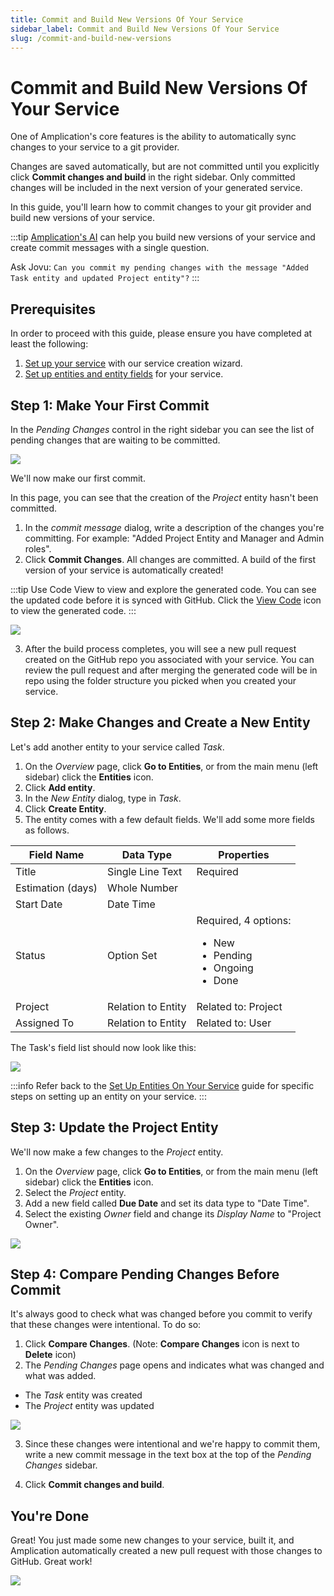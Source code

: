 ```yaml
---
title: Commit and Build New Versions Of Your Service
sidebar_label: Commit and Build New Versions Of Your Service
slug: /commit-and-build-new-versions
---
```


# Commit and Build New Versions Of Your Service

One of Amplication's core features is the ability to automatically sync changes to your service to a git provider.

Changes are saved automatically, but are not committed until you explicitly click **Commit changes and build** in the right sidebar.
Only committed changes will be included in the next version of your generated service.

In this guide, you'll learn how to commit changes to your git provider and build new versions of your service.

:::tip
[Amplication's AI](/amplication-ai) can help you build new versions of your service and create commit messages with a single question.

Ask Jovu: `Can you commit my pending changes with the message "Added Task entity and updated Project entity"?`
:::

## Prerequisites

In order to proceed with this guide, please ensure you have completed at least the following:

1. [Set up your service](/first-service/) with our service creation wizard.
2. [Set up entities and entity fields](/set-up-entities/) for your service.

## Step 1: Make Your First Commit

In the _Pending Changes_ control in the right sidebar you can see the list of pending changes that are waiting to be committed.

![](./assets/first-app/pending-changes.png)

We'll now make our first commit.

In this page, you can see that the creation of the _Project_ entity hasn't been committed.

1. In the _commit message_ dialog, write a description of the changes you're committing. For example: "Added Project Entity and Manager and Admin roles".
2. Click **Commit Changes**. All changes are committed. A build of the first version of your service is automatically created!

:::tip
Use Code View to view and explore the generated code. You can see the updated code before it is synced with GitHub. Click the [View Code](/getting-started/view-generated-code/) icon to view the generated code.
:::

![](./assets/service-entities-roles-permissions/generated-code.png)

3. After the build process completes, you will see a new pull request created on the GitHub repo you associated with your service. You can review the pull request and after merging the generated code will be in repo using the folder structure you picked when you created your service.

## Step 2: Make Changes and Create a New Entity

Let's add another entity to your service called _Task_.

1. On the _Overview_ page, click **Go to Entities**, or from the main menu (left sidebar) click the **Entities** icon.
2. Click **Add entity**.
3. In the _New Entity_ dialog, type in _Task_.
4. Click **Create Entity**.
5. The entity comes with a few default fields. We'll add some more fields as follows.

| Field Name        | Data Type          | Properties                                                                              |
| ----------------- | ------------------ | --------------------------------------------------------------------------------------- |
| Title             | Single Line Text   | Required                                                                                |
| Estimation (days) | Whole Number       |                                                                                         |
| Start Date        | Date Time          |                                                                                         |
| Status            | Option Set         | Required, 4 options: <ul><li>New</li><li>Pending</li><li>Ongoing</li><li>Done</li></ul> |
| Project           | Relation to Entity | Related to: Project                                                                     |
| Assigned To       | Relation to Entity | Related to: User                                                                        |

The Task's field list should now look like this:

![](./assets/first-app/task.png)

:::info
Refer back to the [Set Up Entities On Your Service](/set-up-entities) guide for specific steps on setting up an entity on your service.
:::

## Step 3: Update the Project Entity

We'll now make a few changes to the _Project_ entity.

1. On the _Overview_ page, click **Go to Entities**, or from the main menu (left sidebar) click the **Entities** icon.
2. Select the _Project_ entity.
3. Add a new field called **Due Date** and set its data type to "Date Time".
4. Select the existing _Owner_ field and change its _Display Name_ to "Project Owner".

![](./assets/building-new-versions/project-owner-due-date.png)

## Step 4: Compare Pending Changes Before Commit

It's always good to check what was changed before you commit to verify that these changes were intentional.
To do so:

1. Click **Compare Changes**. (Note: **Compare Changes** icon is next to **Delete** icon)
2. The _Pending Changes_ page opens and indicates what was changed and what was added.

- The _Task_ entity was created
- The _Project_ entity was updated

![](./assets/building-new-versions/compare-changes.png)

3. Since these changes were intentional and we're happy to commit them, write a new commit message in the text box at the top of the _Pending Changes_ sidebar.

4. Click **Commit changes and build**.

## You're Done

Great! You just made some new changes to your service, built it, and Amplication automatically created a new pull request with those changes to GitHub. Great work!

![](./assets/building-new-versions/new-build.png)